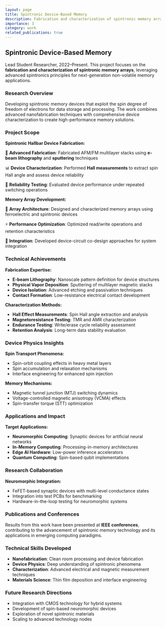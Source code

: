 ```yaml
---
layout: page
title: Spintronic Device-Based Memory
description: Fabrication and characterization of spintronic memory arrays using advanced device physics
importance: 3
category: work
related_publications: true
---
```


## Spintronic Device-Based Memory

Lead Student Researcher, 2022–Present. This project focuses on the **fabrication and characterization of spintronic memory arrays**, leveraging advanced spintronics principles for next-generation non-volatile memory applications.

### Research Overview

Developing spintronic memory devices that exploit the spin degree of freedom of electrons for data storage and processing. The work combines advanced nanofabrication techniques with comprehensive device characterization to create high-performance memory solutions.

### Project Scope

**Spintronic Hallbar Device Fabrication:**

🔬 **Advanced Fabrication**: Fabricated AFM/FM multilayer stacks using **e-beam lithography** and **sputtering** techniques

📊 **Device Characterization**: Performed **Hall measurements** to extract spin Hall angle and assess device reliability

🔄 **Reliability Testing**: Evaluated device performance under repeated switching operations

**Memory Array Development:**

💾 **Array Architecture**: Designed and characterized memory arrays using ferroelectric and spintronic devices

⚡ **Performance Optimization**: Optimized read/write operations and retention characteristics

🎯 **Integration**: Developed device-circuit co-design approaches for system integration

### Technical Achievements

**Fabrication Expertise:**

- **E-beam Lithography**: Nanoscale pattern definition for device structures
- **Physical Vapor Deposition**: Sputtering of multilayer magnetic stacks
- **Device Isolation**: Advanced etching and passivation techniques
- **Contact Formation**: Low-resistance electrical contact development

**Characterization Methods:**

- **Hall Effect Measurements**: Spin Hall angle extraction and analysis
- **Magnetoresistance Testing**: TMR and AMR characterization
- **Endurance Testing**: Write/erase cycle reliability assessment
- **Retention Analysis**: Long-term data stability evaluation

### Device Physics Insights

**Spin Transport Phenomena:**

- Spin-orbit coupling effects in heavy metal layers
- Spin accumulation and relaxation mechanisms
- Interface engineering for enhanced spin injection

**Memory Mechanisms:**

- Magnetic tunnel junction (MTJ) switching dynamics
- Voltage-controlled magnetic anisotropy (VCMA) effects
- Spin-transfer torque (STT) optimization

### Applications and Impact

**Target Applications:**

- **Neuromorphic Computing**: Synaptic devices for artificial neural networks
- **In-Memory Computing**: Processing-in-memory architectures
- **Edge AI Hardware**: Low-power inference accelerators
- **Quantum Computing**: Spin-based qubit implementations

### Research Collaboration

**Neuromorphic Integration:**

- FeFET-based synaptic devices with multi-level conductance states
- Integration into test PCBs for benchmarking
- Hardware-in-the-loop testing for neuromorphic systems

### Publications and Conferences

Results from this work have been presented at **IEEE conferences**, contributing to the advancement of spintronic memory technology and its applications in emerging computing paradigms.

### Technical Skills Developed

- **Nanofabrication**: Clean room processing and device fabrication
- **Device Physics**: Deep understanding of spintronic phenomena
- **Characterization**: Advanced electrical and magnetic measurement techniques
- **Materials Science**: Thin film deposition and interface engineering

### Future Research Directions

- Integration with CMOS technology for hybrid systems
- Development of spin-based neuromorphic devices
- Exploration of novel spintronic materials
- Scaling to advanced technology nodes
